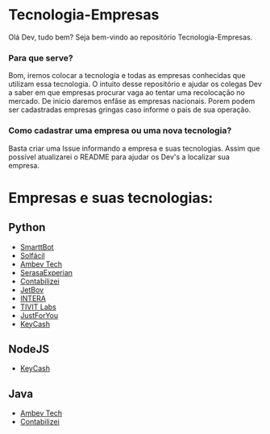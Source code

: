 # Tecnologia-Empresas

Olá Dev, tudo bem?
Seja bem-vindo ao repositório Tecnologia-Empresas.

### Para que serve?

Bom, iremos colocar a tecnologia e todas as empresas conhecidas que utilizam essa tecnologia.
O intuito desse repositório e ajudar os colegas Dev a saber em que empresas procurar vaga ao tentar uma recolocação no mercado.
De inicio daremos enfâse as empresas nacionais. Porem podem ser cadastradas empresas gringas caso informe o pais de sua operação.

### Como cadastrar uma empresa ou uma nova tecnologia?

Basta criar uma Issue informando a empresa e suas tecnologias. Assim que possível atualizarei o README para ajudar os Dev's a localizar sua empresa.


# Empresas e suas tecnologias:

## Python


- [SmarttBot](https://www.linkedin.com/company/smarttbot/)
- [Solfácil](https://www.linkedin.com/company/solfacil/)
- [Ambev Tech](https://www.linkedin.com/company/ambevtech/)
- [SerasaExperian](https://www.linkedin.com/company/serasaexperian/)
- [Contabilizei](https://www.linkedin.com/company/contabilizei/)
- [JetBov](https://www.linkedin.com/company/jetbov/)
- [INTERA](https://www.linkedin.com/company/byintera/)
- [TIVIT Labs](https://www.linkedin.com/company/tivitlabs/)
- [JustForYou](https://www.linkedin.com/company/justforbr/)
- [KeyCash](https://www.linkedin.com/company/keycash-inc/)


## NodeJS


- [KeyCash](https://www.linkedin.com/company/keycash-inc/)


## Java


- [Ambev Tech](https://www.linkedin.com/company/ambevtech/)
- [Contabilizei](https://www.linkedin.com/company/contabilizei/)
